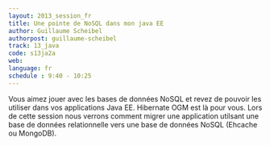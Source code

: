 ```yaml
---
layout: 2013_session_fr
title: Une pointe de NoSQL dans mon java EE
author: Guillaume Scheibel
authorpost: guillaume-scheibel
track: 13_java
code: s13ja2a
web: 
language: fr
schedule : 9:40 - 10:25
---
```


Vous aimez jouer avec les bases de données NoSQL et revez de pouvoir les utiliser dans vos applications Java EE. Hibernate OGM est là pour vous.
Lors de cette session nous verrons comment migrer une application utilsant une base de données relationnelle vers une base de données NoSQL (Ehcache ou MongoDB).
